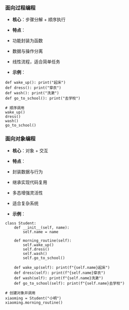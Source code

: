 ### 面向过程编程

- **核心**：步骤分解 + 顺序执行
- **特点**：

- 功能封装为函数
- 数据与操作分离
- 线性流程，适合简单任务

- **示例**：

```plain
def wake_up(): print("起床")
def dress(): print("穿衣")
def wash(): print("洗漱")
def go_to_school(): print("去学校")

# 顺序调用
wake_up()
dress()
wash()
go_to_school()
```

### 面向对象编程

- **核心**：对象 + 交互
- **特点**：

- 封装数据与行为
- 继承实现代码复用
- 多态增强灵活性
- 适合复杂系统

- **示例**：

```plain
class Student:
    def __init__(self, name):
        self.name = name
    
    def morning_routine(self):
        self.wake_up()
        self.dress()
        self.wash()
        self.go_to_school()
    
    def wake_up(self): print(f"{self.name}起床")
    def dress(self): print(f"{self.name}穿衣")
    def wash(self): print(f"{self.name}洗漱")
    def go_to_school(self): print(f"{self.name}去学校")

# 创建对象并调用
xiaoming = Student("小明")
xiaoming.morning_routine()
```